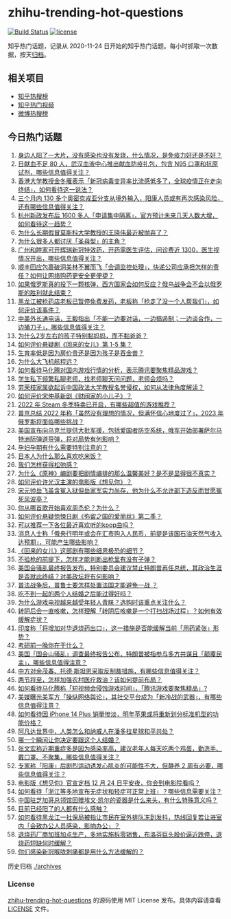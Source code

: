 # zhihu-trending-hot-questions

[![Build Status](https://github.com/justjavac/zhihu-trending-hot-questions/workflows/ci/badge.svg?branch=master)](https://github.com/justjavac/zhihu-trending-hot-questions/actions)
[![license](https://img.shields.io/github/license/justjavac/zhihu-trending-hot-questions)](https://github.com/justjavac/zhihu-trending-hot-questions/blob/master/LICENSE)

知乎热门话题，记录从 2020-11-24
日开始的知乎热门话题。每小时抓取一次数据，按天[归档](./archives)。

## 相关项目

- [知乎热搜榜](https://github.com/justjavac/zhihu-trending-top-search)
- [知乎热门视频](https://github.com/justjavac/zhihu-trending-hot-video)
- [微博热搜榜](https://github.com/justjavac/weibo-trending-hot-search)

## 今日热门话题

<!-- BEGIN -->
<!-- 最后更新时间 Sat Dec 24 2022 07:02:46 GMT+0800 (China Standard Time) -->

1. [身边人阳了一大片，没有感染也没有发烧，什么情况，是免疫力好还是不好？](https://www.zhihu.com/question/572857647)
1. [日献血不足 80 人，武汉血液中心推出献血防疫礼包，包含 N95 口罩和抗原试剂，哪些信息值得关注？](https://www.zhihu.com/question/573975967)
1. [香港大学教授金冬雁表示「新冠病毒变异率比流感低多了，全球疫情正在走向终结」，如何看待这一说法？](https://www.zhihu.com/question/574101977)
1. [三个月内 130 多个奥密克戎亚分支从境外输入，阳康人员或有再次感染风险，还有哪些信息值得关注？](https://www.zhihu.com/question/573606249)
1. [杭州新政发布后 1600 多人「申请集中隔离」，官方预计未来几天人数大增，如何看待这一趋势？](https://www.zhihu.com/question/573969686)
1. [为什么长期假冒莫斯科大学教授的王晓伟最近被抛弃了？](https://www.zhihu.com/question/572991331)
1. [为什么很多人都讨厌「圣母型」的主角？](https://www.zhihu.com/question/312020466)
1. [广州和睦家可开辉瑞新冠特效药，开药需医生评估，问诊费近 1300，医生视情况开出，哪些信息值得关注？](https://www.zhihu.com/question/574113881)
1. [顺丰回应包裹破洞美林不翼而飞「会调监控处理」，快递公司应承担怎样的责任？如何让网络购药更安全更便捷？](https://www.zhihu.com/question/574110766)
1. [如果俄罗斯真的投下一颗核弹，西方国家会如何反应？俄乌战争会不会以俄罗斯的胜利就此结束？](https://www.zhihu.com/question/573892650)
1. [黑龙江被抢药店老板已暂停免费发药，老板称「抢走了没一个人帮我们」，如何评价该事件？](https://www.zhihu.com/question/573980257)
1. [中美外长通电话，王毅指出「不能一边要对话，一边搞遏制；一边谈合作，一边捅刀子」，哪些信息值得关注？](https://www.zhihu.com/question/574066896)
1. [为什么2岁左右的孩子特别黏妈妈，而不黏爸爸？](https://www.zhihu.com/question/572525450)
1. [如何评价悬疑剧《回来的女儿》第 1-5 集？](https://www.zhihu.com/question/574120431)
1. [生育率低是因为房价贵还是因为孩子是吞金兽？](https://www.zhihu.com/question/572135863)
1. [为什么大飞机航程远？](https://www.zhihu.com/question/573354281)
1. [如何看待马化腾对国内游戏行情的分析，表示腾讯要聚焦精品游戏？](https://www.zhihu.com/question/573848056)
1. [学生私下频繁私聊老师，找老师聊天问问题，老师会烦吗？](https://www.zhihu.com/question/573010821)
1. [劳荣枝家属欲起诉中国政法大学教授名誉侵权，如何从法律角度解读？](https://www.zhihu.com/question/573765387)
1. [如何评价宋仲基新剧《财阀家的小儿子》？](https://www.zhihu.com/question/567804223)
1. [2022 年 Steam 冬季特卖已开启，有哪些超值的游戏推荐？](https://www.zhihu.com/question/573932947)
1. [普京总结 2022 年称「虽然没有理想的情况，但满怀信心地度过了」，2023 年俄罗斯将面临哪些挑战？](https://www.zhihu.com/question/574020492)
1. [美国宣布向乌克兰提供大批军援，包括爱国者防空系统，俄军开始部署萨尔马特洲际弹道导弹，将对局势有何影响？](https://www.zhihu.com/question/573721238)
1. [孕妇孕期有什么需要特别注意的？](https://www.zhihu.com/question/568300769)
1. [日本人为什么那么喜欢吃米饭？](https://www.zhihu.com/question/320293062)
1. [我们怎样获得松弛感？](https://www.zhihu.com/question/571235453)
1. [为什么《原神》编剧要把剧情编排的那么温馨美好？是不是显得很不真实？](https://www.zhihu.com/question/573791120)
1. [如何评价许光汉主演的电影版《想见你》？](https://www.zhihu.com/question/573577340)
1. [宋元帅岳飞虽含冤入狱但岳家军实力尚存，他为什么不允许部下造反而甘愿冤死风波亭？](https://www.zhihu.com/question/573443573)
1. [你从哪首歌开始喜欢周杰伦？为什么？](https://www.zhihu.com/question/568655131)
1. [如何评价悬疑惊悚日剧《弥留之国的爱丽丝》第二季？](https://www.zhihu.com/question/573844326)
1. [可以推荐一下各位最近喜欢听的kpop曲吗？](https://www.zhihu.com/question/573770472)
1. [消息人士称「俄央行明年或会在汇市购入人民币，前提是该国石油天然气收入达预期」，可能产生哪些影响？](https://www.zhihu.com/question/574092352)
1. [《回来的女儿》这部剧有哪些细思极恐的细节？](https://www.zhihu.com/question/573613962)
1. [不验枪的前提下，怎样才能判断出枪里有没有子弹？](https://www.zhihu.com/question/572926882)
1. [美国会骚乱最终报告发布，特别委员会建议禁止特朗普再任总统，其政治生涯是否就此终结？对美政坛将有何影响？](https://www.zhihu.com/question/574117056)
1. [普法战争后，普鲁士要怎样处置法国才能避免一战 ？](https://www.zhihu.com/question/556369936)
1. [吃不到一起的两个人结婚之后能过得好吗？](https://www.zhihu.com/question/568388211)
1. [为什么游戏电视越来越受年轻人青睐？选购时该重点关注什么？](https://www.zhihu.com/question/574101164)
1. [转阴后会一直咳嗽，怎样理解「转阴后咳嗽是一个打扫战场过程」？如何有效缓解症状？](https://www.zhihu.com/question/573780621)
1. [印度称「将增加对华退烧药出口」，这一措施是否能缓解当前「用药紧张」形势？](https://www.zhihu.com/question/573978388)
1. [考研前一晚你在干什么？](https://www.zhihu.com/question/436373743)
1. [美国「国会山骚乱」调查最终报告公布，特朗普被指参与多方共谋且「颠覆民主」，哪些信息值得注意？](https://www.zhihu.com/question/574043333)
1. [中方对余茂春、托德·斯坦恩采取反制裁措施，有哪些信息值得关注？](https://www.zhihu.com/question/574002682)
1. [两节将至，怎样加强农村医疗救治？该如何提前布局？](https://www.zhihu.com/question/573989469)
1. [如何看待马化腾称「短视频会侵蚀游戏时间」，「腾讯游戏要聚焦精品」?](https://www.zhihu.com/question/573846903)
1. [美媒曝光美军方「操纵网络舆论」，其社交平台成为「新冷战的武器」，有哪些信息值得注意？](https://www.zhihu.com/question/573969479)
1. [如何看待因 iPhone 14 Plus 销量惨淡，明年苹果或将重新划分标准机型的功能价格？](https://www.zhihu.com/question/573241270)
1. [阿凡达世界中，人类怎么和纳威人在潘多拉星球和平共处？](https://www.zhihu.com/question/573601203)
1. [哪一个瞬间让你决定要跟这个人结婚？](https://www.zhihu.com/question/567979026)
1. [张文宏称近期重症多是因为感染率高，建议老年人每天吃两个鸡蛋，勤洗手、戴口罩、不聚集，哪些信息值得关注？](https://www.zhihu.com/question/573976412)
1. [专家称「阳康」后剧烈运动诱发心肌炎的可能性不大，但静养 2 周有必要，哪些信息值得关注？](https://www.zhihu.com/question/574068525)
1. [电影版《想见你》官宣定档 12 月 24 日平安夜，你会到电影院看吗？](https://www.zhihu.com/question/573247650)
1. [如何看待「浙江等多地宣布无症状和轻症可正常上班」？哪些信息需要关注？](https://www.zhihu.com/question/573270084)
1. [中国驻芝加哥总领馆回赠埃文·凯尔的瓷器是什么来头，有什么特殊意义吗？](https://www.zhihu.com/question/568028420)
1. [目前已经阳了的人都有什么感触？](https://www.zhihu.com/question/572710148)
1. [如何看待黑龙江一社保局被指让市民在室外排队冻到发抖，热线回复若让进室内「会致办公人员感染，影响办公」？](https://www.zhihu.com/question/573818599)
1. [退烧药厂商加班加点生产，多地实施拆零销售，布洛芬巨头股价逼近跌停，退烧药短缺何时缓解？](https://www.zhihu.com/question/573468648)
1. [你们感染新冠喉咙刺痛都是用什么方法缓解的？](https://www.zhihu.com/question/573445828)

<!-- END -->

历史归档 [./archives](./archives)

### License

[zhihu-trending-hot-questions](https://github.com/justjavac/zhihu-trending-hot-questions)
的源码使用 MIT License 发布。具体内容请查看 [LICENSE](./LICENSE) 文件。
